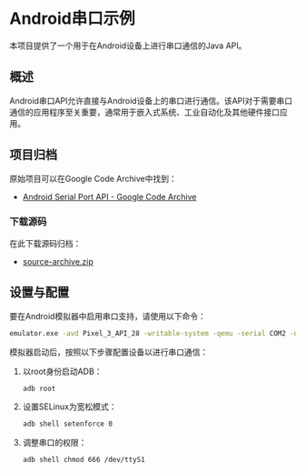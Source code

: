 # Android串口示例

本项目提供了一个用于在Android设备上进行串口通信的Java API。

## 概述

Android串口API允许直接与Android设备上的串口进行通信。该API对于需要串口通信的应用程序至关重要，通常用于嵌入式系统、工业自动化及其他硬件接口应用。

## 项目归档

原始项目可以在Google Code Archive中找到：
- [Android Serial Port API - Google Code Archive](https://code.google.com/archive/p/android-serialport-api/)

### 下载源码

在此下载源码归档：
- [source-archive.zip](source-archive.zip)

## 设置与配置

要在Android模拟器中启用串口支持，请使用以下命令：

```bash
emulator.exe -avd Pixel_3_API_28 -writable-system -qemu -serial COM2 -no-snapshot-load
```

模拟器启动后，按照以下步骤配置设备以进行串口通信：

1. 以root身份启动ADB：
   ```bash
   adb root
   ```

2. 设置SELinux为宽松模式：
   ```bash
   adb shell setenforce 0
   ```

3. 调整串口的权限：
   ```bash
   adb shell chmod 666 /dev/ttyS1
   ```